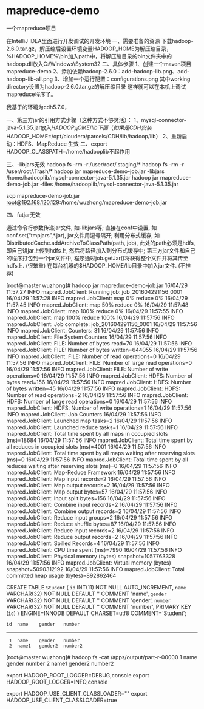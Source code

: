 # mapreduce-demo
一个mapreduce项目

在IntelliJ IDEA里面进行开发调试的开发环境
一、需要准备的资源
下载hadoop-2.6.0.tar.gz，解压缩后设置环境变量HADOOP_HOME为解压缩目录，
%HADOOP_HOME%\bin加入path中，将解压缩目录的bin文件夹中的hadoop.dll放入C:\Windows\System32
二、具体步骤
1、创建一个maven项目mapreduce-demo
2、添加依赖hadoop-2.6.0：add-hadoop-lib.png、add-hadoop-lib-all.png
3、增加一个运行配置：configurations.png
    其中working directory设置为hadoop-2.6.0.tar.gz的解压缩目录
这样就可以在本机上调试mapreduce程序了。

我基于的环境为cdh5.7.0，

一、第三方jar的引用方式步骤（这种方式不够灵活）：
1、mysql-connector-java-5.1.35.jar放入$HADOOP_HOME/lib下面（如果是CDH安装$HADOOP_HOME=/opt/cloudera/parcels/CDH/lib/hadoop/lib）
2、重新启动：HDFS、MapReduce 生效
二、export HADOOP_CLASSPATH=/home/hadooplib不起作用

三、-libjars无效
hadoop fs -rm -r  /user/root/.staging/*
hadoop fs -rm -r  /user/root/.Trash/*
hadoop jar mapreduce-demo-job.jar -libjars /home/hadooplib/mysql-connector-java-5.1.35.jar
hadoop jar mapreduce-demo-job.jar -files /home/hadooplib/mysql-connector-java-5.1.35.jar


scp mapreduce-demo-job.jar  root@192.168.120.129:/home/wuzhong/mapreduce-demo-job.jar

四、fatjar无效


通过命令行参数传递jar文件, 如-libjars等;
直接在conf中设置, 如conf.set(“tmpjars”,*.jar), jar文件用逗号隔开;
利用分布式缓存, 如DistributedCache.addArchiveToClassPath(path, job), 此处的path必须是hdfs, 即自己讲jar上传到hdfs上, 然后将路径加入到分布式缓存中;
第三方jar文件和自己的程序打包到一个jar文件中, 程序通过job.getJar()将获得整个文件并将其传至hdfs上. (很笨重)
在每台机器的$HADOOP_HOME/lib目录中加入jar文件. (不推荐)



[root@master wuzhong]# hadoop jar mapreduce-demo-job.jar
16/04/29 11:57:27 INFO mapred.JobClient: Running job: job_201604291156_0001
16/04/29 11:57:28 INFO mapred.JobClient:  map 0% reduce 0%
16/04/29 11:57:45 INFO mapred.JobClient:  map 50% reduce 0%
16/04/29 11:57:48 INFO mapred.JobClient:  map 100% reduce 0%
16/04/29 11:57:55 INFO mapred.JobClient:  map 100% reduce 100%
16/04/29 11:57:56 INFO mapred.JobClient: Job complete: job_201604291156_0001
16/04/29 11:57:56 INFO mapred.JobClient: Counters: 31
16/04/29 11:57:56 INFO mapred.JobClient:   File System Counters
16/04/29 11:57:56 INFO mapred.JobClient:     FILE: Number of bytes read=70
16/04/29 11:57:56 INFO mapred.JobClient:     FILE: Number of bytes written=644055
16/04/29 11:57:56 INFO mapred.JobClient:     FILE: Number of read operations=0
16/04/29 11:57:56 INFO mapred.JobClient:     FILE: Number of large read operations=0
16/04/29 11:57:56 INFO mapred.JobClient:     FILE: Number of write operations=0
16/04/29 11:57:56 INFO mapred.JobClient:     HDFS: Number of bytes read=156
16/04/29 11:57:56 INFO mapred.JobClient:     HDFS: Number of bytes written=45
16/04/29 11:57:56 INFO mapred.JobClient:     HDFS: Number of read operations=2
16/04/29 11:57:56 INFO mapred.JobClient:     HDFS: Number of large read operations=0
16/04/29 11:57:56 INFO mapred.JobClient:     HDFS: Number of write operations=1
16/04/29 11:57:56 INFO mapred.JobClient:   Job Counters
16/04/29 11:57:56 INFO mapred.JobClient:     Launched map tasks=2
16/04/29 11:57:56 INFO mapred.JobClient:     Launched reduce tasks=1
16/04/29 11:57:56 INFO mapred.JobClient:     Total time spent by all maps in occupied slots (ms)=18684
16/04/29 11:57:56 INFO mapred.JobClient:     Total time spent by all reduces in occupied slots (ms)=4001
16/04/29 11:57:56 INFO mapred.JobClient:     Total time spent by all maps waiting after reserving slots (ms)=0
16/04/29 11:57:56 INFO mapred.JobClient:     Total time spent by all reduces waiting after reserving slots (ms)=0
16/04/29 11:57:56 INFO mapred.JobClient:   Map-Reduce Framework
16/04/29 11:57:56 INFO mapred.JobClient:     Map input records=2
16/04/29 11:57:56 INFO mapred.JobClient:     Map output records=2
16/04/29 11:57:56 INFO mapred.JobClient:     Map output bytes=57
16/04/29 11:57:56 INFO mapred.JobClient:     Input split bytes=156
16/04/29 11:57:56 INFO mapred.JobClient:     Combine input records=2
16/04/29 11:57:56 INFO mapred.JobClient:     Combine output records=2
16/04/29 11:57:56 INFO mapred.JobClient:     Reduce input groups=2
16/04/29 11:57:56 INFO mapred.JobClient:     Reduce shuffle bytes=87
16/04/29 11:57:56 INFO mapred.JobClient:     Reduce input records=2
16/04/29 11:57:56 INFO mapred.JobClient:     Reduce output records=2
16/04/29 11:57:56 INFO mapred.JobClient:     Spilled Records=4
16/04/29 11:57:56 INFO mapred.JobClient:     CPU time spent (ms)=7990
16/04/29 11:57:56 INFO mapred.JobClient:     Physical memory (bytes) snapshot=1057763328
16/04/29 11:57:56 INFO mapred.JobClient:     Virtual memory (bytes) snapshot=5090312192
16/04/29 11:57:56 INFO mapred.JobClient:     Total committed heap usage (bytes)=892862464



CREATE TABLE `Student` (
  `id` INT(11) NOT NULL AUTO_INCREMENT,
  `name` VARCHAR(32) NOT NULL DEFAULT '' COMMENT 'name',
  `gender` VARCHAR(32) NOT NULL DEFAULT '' COMMENT 'gender',
  `number` VARCHAR(32) NOT NULL DEFAULT '' COMMENT 'number',
  PRIMARY KEY (`id`)
) ENGINE=INNODB DEFAULT CHARSET=utf8 COMMENT='Student';

    id  name    gender   number
------  ------  -------  ---------
     1  name    gender   number
     2  name1   gender2  number2

[root@master wuzhong]# hadoop fs -cat /apps/output/part-r-00000
1       name gender number
2       name1 gender2 number2



export HADOOP_ROOT_LOGGER=DEBUG,console
export HADOOP_ROOT_LOGGER=INFO,console

export HADOOP_USE_CLIENT_CLASSLOADER=""
export HADOOP_USE_CLIENT_CLASSLOADER=true


